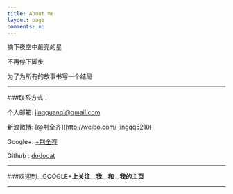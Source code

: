 ```yaml
---
title: About me
layout: page
comments: no
---
```


摘下夜空中最亮的星

不再停下脚步

为了为所有的故事书写一个结局

---

###联系方式：

个人邮箱: [jingquanqi@gmail.com](mailto:jingquanqi@gmail.com)

新浪微博: [@荆全齐](http://weibo.com/ jingqq5210)

Google+: [+荆全齐](https://plus.google.com/+荆全齐42)

Github : [ dodocat](https://github.com/dodocat)

---

###欢迎到__GOOGLE+__上关注__我__和__我的主页__

---
<!-- Place this tag where you want the widget to render. -->
<div class="g-person" data-width="250" data-href="//plus.google.com/u/101733574037044507534" data-rel="author"></div>

<!-- Place this tag after the last widget tag. -->
<script type="text/javascript">
  (function() {
    var po = document.createElement('script'); po.type = 'text/javascript'; po.async = true;
    po.src = 'https://apis.google.com/js/platform.js';
    var s = document.getElementsByTagName('script')[0]; s.parentNode.insertBefore(po, s);
  })();
</script>
